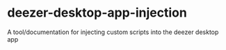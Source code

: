 # deezer-desktop-app-injection
A tool/documentation for injecting custom scripts into the deezer desktop app
